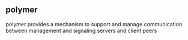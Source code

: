 ## polymer
polymer provides a mechanism to support and manage communication between management and signaling servers and client peers
